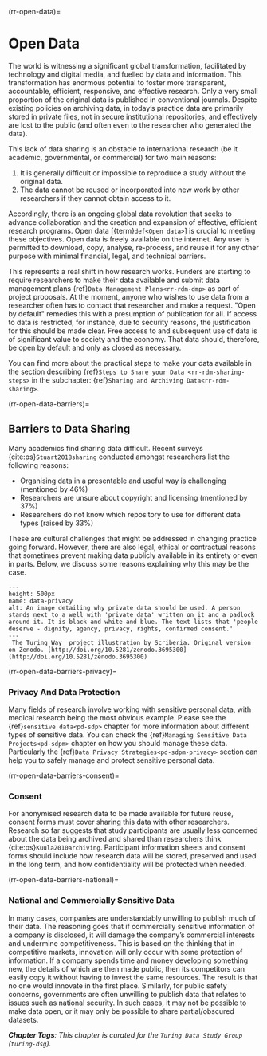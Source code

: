 (rr-open-data)=
# Open Data

The world is witnessing a significant global transformation, facilitated by technology and digital media, and fuelled by data and information.
This transformation has enormous potential to foster more transparent, accountable, efficient, responsive, and effective research.
Only a very small proportion of the original data is published in conventional journals.
Despite existing policies on archiving data, in today’s practice data are primarily stored in private files, not in secure institutional repositories, and effectively are lost to the public (and often even to the researcher who generated the data).

This lack of data sharing is an obstacle to international research (be it academic, governmental, or commercial) for two main reasons:

1. It is generally difficult or impossible to reproduce a study without the original data.
2. The data cannot be reused or incorporated into new work by other researchers if they cannot obtain access to it.

Accordingly, there is an ongoing global data revolution that seeks to advance collaboration and the creation and expansion of effective, efficient research programs.
Open data [{term}`def<Open data>`] is crucial to meeting these objectives.
Open data is freely available on the internet.
Any user is permitted to download, copy, analyse, re-process, and reuse it for any other purpose with minimal financial, legal, and technical barriers.

This represents a real shift in how research works. Funders are starting to require researchers to make their data available and submit data management plans {ref}`Data Management Plans<rr-rdm-dmp>` as part of project proposals.
At the moment, anyone who wishes to use data from a researcher often has to contact that researcher and make a request.
"Open by default" remedies this with a presumption of publication for all.
If access to data is restricted, for instance, due to security reasons, the justification for this should be made clear.
Free access to and subsequent use of data is of significant value to society and the economy.
That data should, therefore, be open by default and only as closed as necessary.

You can find more about the practical steps to make your data available in the section describing {ref}`Steps to Share your Data <rr-rdm-sharing-steps>` in the subchapter: {ref}`Sharing and Archiving Data<rr-rdm-sharing>`.

(rr-open-data-barriers)=
## Barriers to Data Sharing
Many academics find sharing data difficult.
Recent surveys {cite:ps}`Stuart2018sharing` conducted amongst researchers list the following reasons:

- Organising data in a presentable and useful way is challenging (mentioned by 46%)
- Researchers are unsure about copyright and licensing (mentioned by 37%)
- Researchers do not know which repository to use for different data types (raised by 33%)

These are cultural challenges that might be addressed in changing practice going forward.
However, there are also legal, ethical or contractual reasons that sometimes prevent making data publicly available in its entirety or even in parts.
Below, we discuss some reasons explaining why this may be the case.

```{figure} ../../../figures/data-privacy.*
---
height: 500px
name: data-privacy
alt: An image detailing why private data should be used. A person stands next to a well with 'private data' written on it and a padlock around it. It is black and white and blue. The text lists that 'people deserve - dignity, agency, privacy, rights, confirmed consent.'
---
_The Turing Way_ project illustration by Scriberia. Original version on Zenodo. [http://doi.org/10.5281/zenodo.3695300](http://doi.org/10.5281/zenodo.3695300)
```

(rr-open-data-barriers-privacy)=
### Privacy And Data Protection

Many fields of research involve working with sensitive personal data, with medical research being the most obvious example. 
Please see the {ref}`sensitive data<pd-sdp>` chapter for more information about different types of sensitive data. 
You can check the {ref}`Managing Sensitive Data Projects<pd-sdpm>` chapter on how you should manage these data. 
Particularly the {ref}`Data Privacy Strategies<pd-sdpm-privacy>` section can help you to safely manage and protect sensitive personal data. 

(rr-open-data-barriers-consent)=
### Consent

For anonymised research data to be made available for future reuse, consent forms must cover sharing this data with other researchers.
Research so far suggests that study participants are usually less concerned about the data being archived and shared than researchers think {cite:ps}`Kuula2010archiving`.
Participant information sheets and consent forms should include how research data will be stored, preserved and used in the long term, and how confidentiality will be protected when needed.


(rr-open-data-barriers-national)=
### National and Commercially Sensitive Data

In many cases, companies are understandably unwilling to publish much of their data.
The reasoning goes that if commercially sensitive information of a company is disclosed, it will damage the company’s commercial interests and undermine competitiveness.
This is based on the thinking that in competitive markets, innovation will only occur with some protection of information.
If a company spends time and money developing something new, the details of which are then made public, then its competitors can easily copy it without having to invest the same resources.
The result is that no one would innovate in the first place.
Similarly, for public safety concerns, governments are often unwilling to publish data that relates to issues such as national security.
In such cases, it may not be possible to make data open, or it may only be possible to share partial/obscured datasets.

***Chapter Tags**: This chapter is curated for the `Turing Data Study Group` (`turing-dsg`).*
